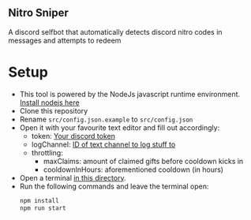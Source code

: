 ## Nitro Sniper

A discord selfbot that automatically detects discord nitro codes in messages and attempts to redeem

# Setup

-   This tool is powered by the NodeJs javascript runtime environment. [Install nodejs here](https://nodejs.org/en/download/)
-   Clone this repository
-   Rename `src/config.json.example` to `src/config.json`
-   Open it with your favourite text editor and fill out accordingly:
    -   token: [Your discord token](https://github.com/Tyrrrz/DiscordChatExporter/wiki/Obtaining-Token-and-Channel-IDs#how-to-get-a-user-token 'How to get discord token')
    -   logChannel: [ID of text channel to log stuff to](https://support.discord.com/hc/en-us/articles/206346498-Where-can-I-find-my-User-Server-Message-ID- 'How to get channel ID')
    -   throttling:
        -   maxClaims: amount of claimed gifts before cooldown kicks in
        -   cooldownInHours: aforementioned cooldown (in hours)
-   Open a terminal [in this directory](https://www.groovypost.com/howto/open-command-window-terminal-window-specific-folder-windows-mac-linux/).
-   Run the following commands and leave the terminal open:
    ```bash
    npm install
    npm run start
    ```
